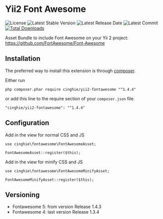 # Yii2 Font Awesome

![License](https://img.shields.io/packagist/l/cinghie/yii2-fontawesome.svg)
![Latest Stable Version](https://img.shields.io/github/release/cinghie/yii2-fontawesome.svg)
![Latest Release Date](https://img.shields.io/github/release-date/cinghie/yii2-fontawesome.svg)
![Latest Commit](https://img.shields.io/github/last-commit/cinghie/yii2-fontawesome.svg)
[![Total Downloads](https://img.shields.io/packagist/dt/cinghie/yii2-fontawesome.svg)](https://packagist.org/packages/cinghie/yii2-fontawesome)

Asset Bundle to include Font Awesome on your Yii 2 project: https://github.com/FortAwesome/Font-Awesome

Installation
-----------------

The preferred way to install this extension is through [composer](http://getcomposer.org/download/).

Either run

```
php composer.phar require cinghie/yii2-fontawesome "^1.4.4"
```

or add this line to the require section of your `composer.json` file.

```
"cinghie/yii2-fontawesome": "^1.4.4"
```

Configuration
-----------------

Add in the view for normal CSS and JS

```
use cinghie\fontawesome\FontAwesomeAsset;

FontAwesomeAsset::register($this);
```

Add in the view for minify CSS and JS

```
use cinghie\fontawesome\FontAwesomeMinifyAsset;

FontAwesomeMinifyAsset::register($this);
```

Versioning
-----------------

 - Fontawesome 5: from version Release 1.4.3  
 - Fontawesome 4: last version Release 1.3.4
